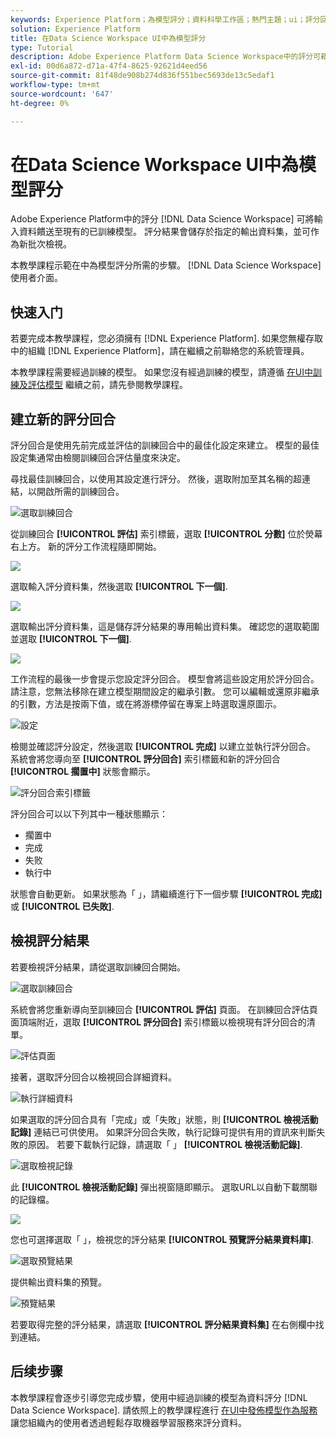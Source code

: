 ```yaml
---
keywords: Experience Platform；為模型評分；資料科學工作區；熱門主題；ui；評分回合；評分結果
solution: Experience Platform
title: 在Data Science Workspace UI中為模型評分
type: Tutorial
description: Adobe Experience Platform Data Science Workspace中的評分可藉由將輸入資料饋送至現有的已訓練模型來達成。 評分結果會儲存於指定的輸出資料集，並可作為新批次檢視。
exl-id: 00d6a872-d71a-47f4-8625-92621d4eed56
source-git-commit: 81f48de908b274d836f551bec5693de13c5edaf1
workflow-type: tm+mt
source-wordcount: '647'
ht-degree: 0%

---
```


# 在Data Science Workspace UI中為模型評分

Adobe Experience Platform中的評分 [!DNL Data Science Workspace] 可將輸入資料饋送至現有的已訓練模型。 評分結果會儲存於指定的輸出資料集，並可作為新批次檢視。

本教學課程示範在中為模型評分所需的步驟。 [!DNL Data Science Workspace] 使用者介面。

## 快速入门

若要完成本教學課程，您必須擁有 [!DNL Experience Platform]. 如果您無權存取中的組織 [!DNL Experience Platform]，請在繼續之前聯絡您的系統管理員。

本教學課程需要經過訓練的模型。 如果您沒有經過訓練的模型，請遵循 [在UI中訓練及評估模型](./train-evaluate-model-ui.md) 繼續之前，請先參閱教學課程。

## 建立新的評分回合

評分回合是使用先前完成並評估的訓練回合中的最佳化設定來建立。 模型的最佳設定集通常由檢閱訓練回合評估量度來決定。

尋找最佳訓練回合，以使用其設定進行評分。 然後，選取附加至其名稱的超連結，以開啟所需的訓練回合。

![選取訓練回合](../images/models-recipes/score/select-run.png)

從訓練回合 **[!UICONTROL 評估]** 索引標籤，選取 **[!UICONTROL 分數]** 位於熒幕右上方。 新的評分工作流程隨即開始。

![](../images/models-recipes/score/training_run_overview.png)

選取輸入評分資料集，然後選取 **[!UICONTROL 下一個]**.

![](../images/models-recipes/score/scoring_input.png)

選取輸出評分資料集，這是儲存評分結果的專用輸出資料集。 確認您的選取範圍並選取 **[!UICONTROL 下一個]**.

![](../images/models-recipes/score/scoring_results.png)

工作流程的最後一步會提示您設定評分回合。 模型會將這些設定用於評分回合。
請注意，您無法移除在建立模型期間設定的繼承引數。 您可以編輯或還原非繼承的引數，方法是按兩下值，或在將游標停留在專案上時選取還原圖示。

![設定](../images/models-recipes/score/configuration.png)

檢閱並確認評分設定，然後選取 **[!UICONTROL 完成]**  以建立並執行評分回合。 系統會將您導向至 **[!UICONTROL 評分回合]** 索引標籤和新的評分回合 **[!UICONTROL 擱置中]** 狀態會顯示。

![評分回合索引標籤](../images/models-recipes/score/scoring_runs_tab.png)

評分回合可以以下列其中一種狀態顯示：
- 擱置中
- 完成
- 失败
- 執行中

狀態會自動更新。 如果狀態為「 」，請繼續進行下一個步驟 **[!UICONTROL 完成]** 或 **[!UICONTROL 已失敗]**.

## 檢視評分結果

若要檢視評分結果，請從選取訓練回合開始。

![選取訓練回合](../images/models-recipes/score/select-run.png)

系統會將您重新導向至訓練回合 **[!UICONTROL 評估]** 頁面。 在訓練回合評估頁面頂端附近，選取 **[!UICONTROL 評分回合]** 索引標籤以檢視現有評分回合的清單。

![評估頁面](../images/models-recipes/score/view_scoring_runs.png)

接著，選取評分回合以檢視回合詳細資料。

![執行詳細資料](../images/models-recipes/score/view_details.png)

如果選取的評分回合具有「完成」或「失敗」狀態，則 **[!UICONTROL 檢視活動記錄]** 連結已可供使用。 如果評分回合失敗，執行記錄可提供有用的資訊來判斷失敗的原因。 若要下載執行記錄，請選取「 」 **[!UICONTROL 檢視活動記錄]**.

![選取檢視記錄](../images/models-recipes/score/view_logs.png)

此 **[!UICONTROL 檢視活動記錄]** 彈出視窗隨即顯示。 選取URL以自動下載關聯的記錄檔。

![](../images/models-recipes/score/activity_logs.png)

您也可選擇選取「 」，檢視您的評分結果  **[!UICONTROL 預覽評分結果資料庫]**.

![選取預覽結果](../images/models-recipes/score/view_results.png)

提供輸出資料集的預覽。

![預覽結果](../images/models-recipes/score/preview_results.png)

若要取得完整的評分結果，請選取 **[!UICONTROL 評分結果資料集]** 在右側欄中找到連結。

## 后续步骤

本教學課程會逐步引導您完成步驟，使用中經過訓練的模型為資料評分 [!DNL Data Science Workspace]. 請依照上的教學課程進行 [在UI中發佈模型作為服務](./publish-model-service-ui.md) 讓您組織內的使用者透過輕鬆存取機器學習服務來評分資料。
